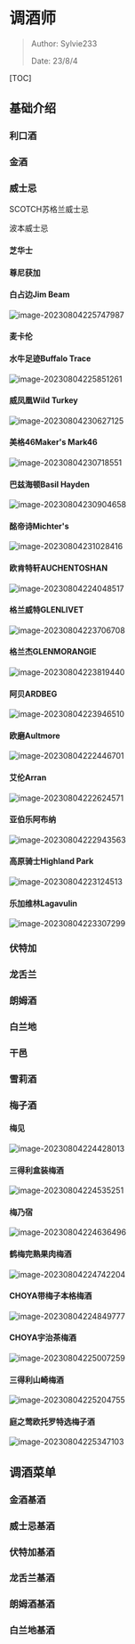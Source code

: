 # 	调酒师

> Author: Sylvie233
>
> Date: 23/8/4

[TOC]

## 基础介绍

### 利口酒





### 金酒







### 威士忌

SCOTCH苏格兰威士忌

波本威士忌













#### 芝华士





#### 尊尼获加



#### 白占边Jim Beam

![image-20230804225747987](调酒师.assets/image-20230804225747987.png)





#### 麦卡伦







#### 水牛足迹Buffalo Trace

![image-20230804225851261](调酒师.assets/image-20230804225851261.png)



#### 威凤凰Wild Turkey

![image-20230804230627125](调酒师.assets/image-20230804230627125.png)





#### 美格46Maker's Mark46

![image-20230804230718551](调酒师.assets/image-20230804230718551.png)



#### 巴兹海顿Basil Hayden

![image-20230804230904658](调酒师.assets/image-20230804230904658.png)



#### 酩帝诗Michter's

![image-20230804231028416](调酒师.assets/image-20230804231028416.png)





#### 欧肯特轩AUCHENTOSHAN

![image-20230804224048517](调酒师.assets/image-20230804224048517.png)





#### 格兰威特GLENLIVET

![image-20230804223706708](调酒师.assets/image-20230804223706708.png)





#### 格兰杰GLENMORANGIE

![image-20230804223819440](调酒师.assets/image-20230804223819440.png)



#### 阿贝ARDBEG

![image-20230804223946510](调酒师.assets/image-20230804223946510.png)







#### 欧磨Aultmore

![image-20230804222446701](调酒师.assets/image-20230804222446701.png)





#### 艾伦Arran

![image-20230804222624571](调酒师.assets/image-20230804222624571.png)





#### 亚伯乐阿布纳

![image-20230804222943563](调酒师.assets/image-20230804222943563.png)



#### 高原骑士Highland Park

![image-20230804223124513](调酒师.assets/image-20230804223124513.png)



#### 乐加维林Lagavulin

![image-20230804223307299](调酒师.assets/image-20230804223307299.png)





### 伏特加





### 龙舌兰





### 朗姆酒







### 白兰地





### 干邑





### 雪莉酒



### 梅子酒

#### 梅见

![image-20230804224428013](调酒师.assets/image-20230804224428013.png)



#### 三得利盒装梅酒

![image-20230804224535251](调酒师.assets/image-20230804224535251.png)



#### 梅乃宿

![image-20230804224636496](调酒师.assets/image-20230804224636496.png)



#### 鹤梅完熟果肉梅酒

![image-20230804224742204](调酒师.assets/image-20230804224742204.png)



#### CHOYA带梅子本格梅酒

![image-20230804224849777](调酒师.assets/image-20230804224849777.png)



#### CHOYA宇治茶梅酒

![image-20230804225007259](调酒师.assets/image-20230804225007259.png)



#### 三得利山崎梅酒

![image-20230804225204755](调酒师.assets/image-20230804225204755.png)







#### 庭之莺欧托罗特选梅子酒

![image-20230804225347103](调酒师.assets/image-20230804225347103.png)







## 调酒菜单

### 金酒基酒







### 威士忌基酒









### 伏特加基酒









### 龙舌兰基酒









### 朗姆酒基酒







### 白兰地基酒

